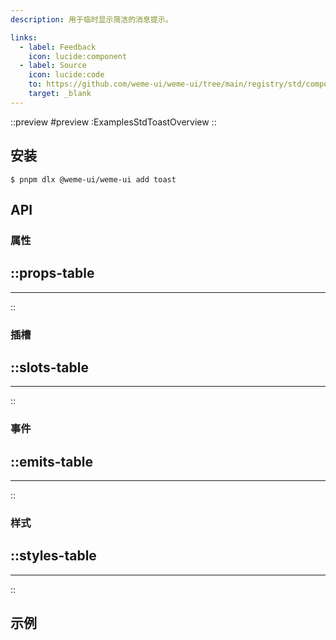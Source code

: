 ```yaml
---
description: 用于临时显示简洁的消息提示。

links:
  - label: Feedback
    icon: lucide:component
  - label: Source
    icon: lucide:code
    to: https://github.com/weme-ui/weme-ui/tree/main/registry/std/components/toast
    target: _blank
---
```


::preview
#preview
:ExamplesStdToastOverview
::

## 安装

```shell [Terminal]
$ pnpm dlx @weme-ui/weme-ui add toast
```

## API

### 属性

::props-table
---

---
::

### 插槽

::slots-table
---

---
::

### 事件

::emits-table
---

---
::

### 样式

::styles-table
---

---
::

## 示例

